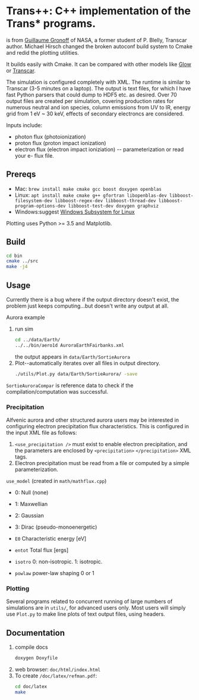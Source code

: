 # Trans++: C++ implementation of the Trans* programs.

is from [Guillaume Gronoff](https://scholar.google.com/citations?user=e2RfvmYAAAAJ) of NASA, a former student of P. Blelly, Transcar author.
Michael Hirsch changed the broken autoconf build system to Cmake and redid the plotting utilities.



It builds easily with Cmake. 
It can be compared with other models like 
[Glow](https://www.github.com/scivision/glowaurora) or 
[Transcar](https://www.github.com/scivision/transcar).

The simulation is configured completely with XML.
The runtime is similar to Transcar (3-5 minutes on a laptop). 
The output is text files, for which I have fast Python parsers that could dump to HDF5 etc. as desired. 
Over 70 output files are created per simulation, covering production rates for numerous neutral and ion species, column emissions from UV to IR, energy grid from 1 eV ~ 30 keV, effects of secondary electroncs are considered.  

Inputs include:
* photon flux (photoionization)
* proton flux (proton impact ionization) 
* electron flux (electron impact ioniziation) -- parameterization or read your e- flux file.



## Prereqs

* Mac: `brew install make cmake gcc boost doxygen openblas`
* Linux: `apt install make cmake g++ gfortran libopenblas-dev libboost-filesystem-dev libboost-regex-dev libboost-thread-dev libboost-program-options-dev libboost-test-dev doxygen graphviz`
* Windows:suggest [Windows Subsystem for Linux](https://www.scivision.co/install-windows-subsystem-for-linux/)

Plotting uses Python >= 3.5 and Matplotlib.

## Build
```sh
cd bin
cmake ../src
make -j4
```

## Usage
Currently there is a bug where if the output directory doesn't exist, the problem just keeps computing...but doesn't write any output at all.

Aurora example

1. run sim
   ```sh
   cd ../data/Earth/
   ../../bin/aero1d AuroraEarthFairbanks.xml
   ```
   the output appears in `data/Earth/SortieAurora`
2. Plot--automatically iterates over all files in output directory.
   ```sh
   ./utils/Plot.py data/Earth/SortieAurora/ -save
   ```


`SortieAuroraCompar` is reference data to check if the compilation/computation was successful.

### Precipitation
Alfvenic aurora and other structured aurora users may be interested in configuring electron precipitation flux characteristics.
This is configured in the input XML file as follows:

1. `<use_precipitation />` must exist to enable electron precipitation, and the parameters are enclosed by `<precipitation>` `</precipitation>` XML tags.
2. Electron precipitation must be read from a file or computed by a simple parameterization.

`use_model`  (created in `math/mathflux.cpp`)
* 0: Null (none)
* 1: Maxwellian
* 2: Gaussian
* 3: Dirac (pseudo-monoenergetic)


* `E0`     Characteristic energy [eV]
* `entot`  Total flux [ergs]
* `isotro` 0: non-isotropic.  1: isotropic.
* `powlaw` power-law shaping 0 or 1


### Plotting
Several programs related to concurrent running of large numbers of simulations are in `utils/`, for advanced users only.
Most users will simply use `Plot.py` to make line plots of text output files, using headers.

## Documentation

1. compile docs
   ```sh
   doxygen Doxyfile
   ```
2. web browser: `doc/html/index.html`
3. To create `/doc/latex/refman.pdf`:
   ```sh
   cd doc/latex
   make
   ```

